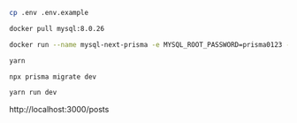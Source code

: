 ```bash
cp .env .env.example

docker pull mysql:8.0.26

docker run --name mysql-next-prisma -e MYSQL_ROOT_PASSWORD=prisma0123 -e MYSQL_DATABASE=prisma -d -p 5555:3306 mysql:8.0.26

yarn

npx prisma migrate dev

yarn run dev
```
http://localhost:3000/posts



